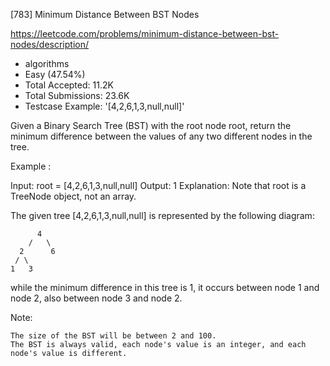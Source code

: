 [783] Minimum Distance Between BST Nodes  

https://leetcode.com/problems/minimum-distance-between-bst-nodes/description/

* algorithms
* Easy (47.54%)
* Total Accepted:    11.2K
* Total Submissions: 23.6K
* Testcase Example:  '[4,2,6,1,3,null,null]'

Given a Binary Search Tree (BST) with the root node root, return the minimum difference between the values of any two different nodes in the tree.

Example :


Input: root = [4,2,6,1,3,null,null]
Output: 1
Explanation:
Note that root is a TreeNode object, not an array.

The given tree [4,2,6,1,3,null,null] is represented by the following diagram:

          4
        /   \
      2      6
     / \    
    1   3  

while the minimum difference in this tree is 1, it occurs between node 1 and node 2, also between node 3 and node 2.


Note:


	The size of the BST will be between 2 and 100.
	The BST is always valid, each node's value is an integer, and each node's value is different.

